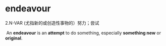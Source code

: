 # endeavour

2.N-VAR (尤指新的或创造性事物的）努力；尝试

​	An **endeavour** is an **attempt** to do something, especially **something new** or **original**.

